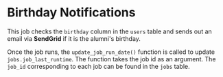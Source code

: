 # Birthday Notifications

This job checks the `birthday` column in the `users` table and sends out an email via **SendGrid** if it is the alumni's birthday.

Once the job runs, the `update_job_run_date()` function is called to update `jobs.job_last_runtime`. The function takes the job id as an argument. The `job_id` corresponding to each job can be found in the `jobs` table.
